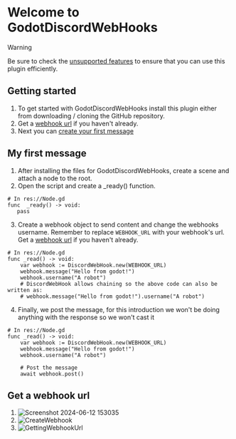 # Welcome to GodotDiscordWebHooks

> [!WARNING]
> Be sure to check the [unsupported features](https://github.com/TheLsbt/GodotDiscordWebHooks/wiki/Features#unsupported-features) to ensure that you can use this plugin efficiently.

## Getting started
1. To get started with GodotDiscordWebHooks install this plugin either from downloading / cloning the GitHub repository.
3. Get a [webhook url](https://github.com/TheLsbt/GodotDiscordWebHooks#get-a-webhook-url) if you haven't already.
4. Next you can [create your first message](https://github.com/TheLsbt/GodotDiscordWebHooks#my-first-message)


## My first message
1. After installing the files for GodotDiscordWebHooks, create a scene and attach a node to the root.
2. Open the script and create a _ready() function.
```gdscript
# In res://Node.gd
func  _ready() -> void:
   pass
```
3. Create a webhook object to send content and change the webhooks username. Remember to replace `WEBHOOK_URL` with your webhook's url. Get a [webhook url](https://github.com/TheLsbt/GodotDiscordWebHooks/wiki/Home/_edit#get-a-webhook-url) if you haven't already.
```gdscript
# In res://Node.gd
func _read() -> void:
    var webhook := DiscordWebHook.new(WEBHOOK_URL)
    webhook.message("Hello from godot!")
    webhook.username("A robot")
    # DiscordWebHook allows chaining so the above code can also be written as:
    # webhook.message("Hello from godot!").username("A robot")

```
4. Finally, we post the message, for this introduction we won't be doing anything with the response so we won't cast it
```gdscript
# In res://Node.gd
func _read() -> void:
    var webhook := DiscordWebHook.new(WEBHOOK_URL)
    webhook.message("Hello from godot!")
    webhook.username("A robot")

    # Post the message
    await webhook.post()
```

## Get a webhook url
 1. ![Screenshot 2024-06-12 153035](https://github.com/TheLsbt/DiscordWebHooks/assets/141819348/51360b09-7a1a-4745-8328-98f40c494246)
 2. ![CreateWebhook](https://github.com/TheLsbt/DiscordWebHooks/assets/141819348/59954545-994d-4019-a78a-e9d7caad3f85)
 3. ![GettingWebhookUrl](https://github.com/TheLsbt/DiscordWebHooks/assets/141819348/b05af915-c95d-438f-92ec-6390dfbe442b)

